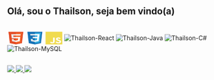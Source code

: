 ## Olá, sou o Thailson, seja bem vindo(a)

 <!---- <div>
   <a href="https://github.com/thailsonAlmeida">
   <img height="180em" src="https://github-readme-stats.vercel.app/api?username=thailsonAlmeida&show_icons=true&theme=swift&include_all_commits=true&count_private=true"/>
   <img height="180em" src="https://github-readme-stats.vercel.app/api/top-langs/?username=thailsonAlmeida&layout=compact&langs_count=6&theme=swift"/>
</div> ---->
 
<div style="display: inline_block"><br>  
  <img align="center" alt="Thailson-HTML" height="30" width="40" src="https://raw.githubusercontent.com/devicons/devicon/master/icons/html5/html5-original.svg">
  <img align="center" alt="Thailson-CSS" height="30" width="40" src="https://raw.githubusercontent.com/devicons/devicon/master/icons/css3/css3-original.svg">
  <img align="center" alt="Thailson-JS" height="30" width="40" src="https://raw.githubusercontent.com/devicons/devicon/master/icons/javascript/javascript-plain.svg">
  <img align="center" alt="Thailson-React" height="30" width="40" src="https://cdn.jsdelivr.net/gh/devicons/devicon/icons/react/react-original.svg" />
  <img align="center" alt="Thailson-Java" height="30" width="40" src="https://cdn.jsdelivr.net/gh/devicons/devicon/icons/java/java-original.svg" />
  <img align="center" alt="Thailson-C#" height="30" width="40" src="https://cdn.jsdelivr.net/gh/devicons/devicon/icons/csharp/csharp-original.svg" />
  <img align="center" alt="Thailson-MySQL" height="30" width="40" src="https://cdn.jsdelivr.net/gh/devicons/devicon/icons/mysql/mysql-original-wordmark.svg" />   
</div>
 
##
 
<div>
 
 <a href="https://www.linkedin.com/in/thailson-de-almeida-silva-389822232/" target="_blank">
   <img src="https://img.shields.io/badge/-LinkedIn-%230077B5?style=for-the-badge&logo=linkedin&logoColor=white" target="_blank">
 </a>
 
 <a href="https://www.instagram.com/thailsonpro/" target="_blank">
  <img src="https://img.shields.io/badge/-Instagram-%23E4405F?style=for-the-badge&logo=instagram&logoColor=white" target="_blank">
 </a>
 
 <a href = "mailto:thailson.aguia@gmail.com">
  <img src="https://img.shields.io/badge/-Gmail-%23333?style=for-the-badge&logo=gmail&logoColor=white" target="_blank">
 </a>
 
</div>


